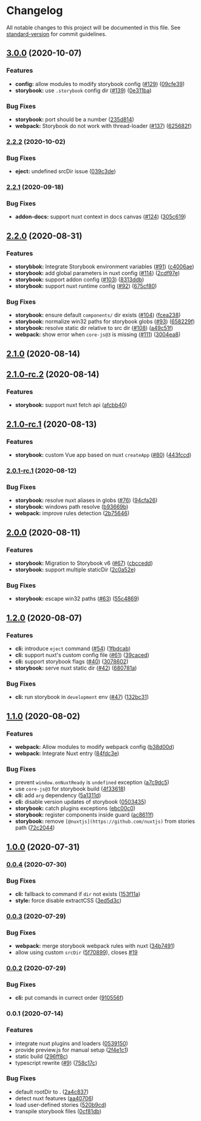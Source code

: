# Changelog

All notable changes to this project will be documented in this file. See [standard-version](https://github.com/conventional-changelog/standard-version) for commit guidelines.

## [3.0.0](https://github.com/nuxt-community/storybook/compare/v2.2.2...v3.0.0) (2020-10-07)


### Features

* **config:** allow modules to modify storybook config ([#129](https://github.com/nuxt-community/storybook/issues/129)) ([09cfe39](https://github.com/nuxt-community/storybook/commit/09cfe3971214c746c87813a4ead10ca7e962a372))
* **storybook:** use `.storybook` config dir ([#139](https://github.com/nuxt-community/storybook/issues/139)) ([0e311ba](https://github.com/nuxt-community/storybook/commit/0e311ba2405091dfae011c37c50a50a9b7b22760))


### Bug Fixes

* **storybook:** port should be a number ([235d814](https://github.com/nuxt-community/storybook/commit/235d814b5d2165a8e3744269b247e0be1310ac00))
* **webpack:** Storybook do not work with thread-loader ([#137](https://github.com/nuxt-community/storybook/issues/137)) ([625682f](https://github.com/nuxt-community/storybook/commit/625682f43485d15aca8fa2dfc4d4284c9345964c))

### [2.2.2](https://github.com/nuxt-community/storybook/compare/v2.2.1...v2.2.2) (2020-10-02)


### Bug Fixes

* **eject:**  undefined srcDir issue ([039c3de](https://github.com/nuxt-community/storybook/commit/039c3de715885f6b6b4bda09fe288d4c757ac27f))

### [2.2.1](https://github.com/nuxt-community/storybook/compare/v2.2.0...v2.2.1) (2020-09-18)


### Bug Fixes

* **addon-docs:** support nuxt context in docs canvas ([#124](https://github.com/nuxt-community/storybook/issues/124)) ([305c619](https://github.com/nuxt-community/storybook/commit/305c6197025982d8af7dbcc2152c7ab4a52c128f))

## [2.2.0](https://github.com/nuxt-community/storybook/compare/v2.1.0...v2.2.0) (2020-08-31)


### Features

* **storybbok:** Integrate Storybook environment variables ([#91](https://github.com/nuxt-community/storybook/issues/91)) ([c4006ae](https://github.com/nuxt-community/storybook/commit/c4006ae8eb10c29b9af981b308304cc988acf6cd))
* **storybook:** add global parameters in nuxt config ([#114](https://github.com/nuxt-community/storybook/issues/114)) ([2cdf97e](https://github.com/nuxt-community/storybook/commit/2cdf97ee726ac28d13f3ada3609170394a8a1ca0))
* **storybook:** support addon config ([#103](https://github.com/nuxt-community/storybook/issues/103)) ([8313ddb](https://github.com/nuxt-community/storybook/commit/8313ddb0d36d4ca48785d86ea32c16acd91e84c2))
* **storybook:** support nuxt runtime config ([#92](https://github.com/nuxt-community/storybook/issues/92)) ([675cf80](https://github.com/nuxt-community/storybook/commit/675cf8029857e4213da96fd776f3e1e0c8b0b58a))


### Bug Fixes

* **storybook:** ensure default `components/` dir exists ([#104](https://github.com/nuxt-community/storybook/issues/104)) ([fcea238](https://github.com/nuxt-community/storybook/commit/fcea238f9fa0ea55b8328eb58cd3a25000445b56))
* **storybook:** normalize win32 paths for storybook globs ([#93](https://github.com/nuxt-community/storybook/issues/93)) ([658229f](https://github.com/nuxt-community/storybook/commit/658229fee932237ae83ab19d65e61f6b6e87472d))
* **storybook:** resolve static dir relative to src dir ([#108](https://github.com/nuxt-community/storybook/issues/108)) ([a49c51f](https://github.com/nuxt-community/storybook/commit/a49c51f602c1be7584fa355f7e0273acbdfee064))
* **webpack:** show error when `core-js@3` is missing ([#111](https://github.com/nuxt-community/storybook/issues/111)) ([3004ea8](https://github.com/nuxt-community/storybook/commit/3004ea8403c584d7dd1d2c2ae419b2dee82d8ee2))

## [2.1.0](https://github.com/nuxt-community/storybook/compare/v2.1.0-rc.2...v2.1.0) (2020-08-14)

## [2.1.0-rc.2](https://github.com/nuxt-community/storybook/compare/v2.1.0-rc.1...v2.1.0-rc.2) (2020-08-14)


### Features

* **storybook:** support nuxt fetch api ([afcbb40](https://github.com/nuxt-community/storybook/commit/afcbb407e470e7fd836b3131635cb51bcc916be6))

## [2.1.0-rc.1](https://github.com/nuxt-community/storybook/compare/v2.0.1-rc.1...v2.1.0-rc.1) (2020-08-13)


### Features

* **storybook:** custom Vue app based on nuxt `createApp` ([#80](https://github.com/nuxt-community/storybook/issues/80)) ([443fccd](https://github.com/nuxt-community/storybook/commit/443fccdba32a620b644393eb0a9ff3d6d1b69541))

### [2.0.1-rc.1](https://github.com/nuxt-community/storybook/compare/v2.0.0...v2.0.1-rc.1) (2020-08-12)


### Bug Fixes

* **storybook:** resolve nuxt aliases in globs ([#76](https://github.com/nuxt-community/storybook/issues/76)) ([94cfa26](https://github.com/nuxt-community/storybook/commit/94cfa266fe65b820f41601cb14249c84b656f34d))
* **storybook:** windows path resolve ([b93669b](https://github.com/nuxt-community/storybook/commit/b93669be4eb5b9c33508dcedf3773c4cc4adcefa))
* **webpack:** improve rules detection ([2b75646](https://github.com/nuxt-community/storybook/commit/2b756465e3dd7f79bfd8821da562e6ac8fc45a9a))

## [2.0.0](https://github.com/nuxt-community/storybook/compare/v1.2.0...v2.0.0) (2020-08-11)


### Features

* **storybook:** Migration to Storybook v6 ([#67](https://github.com/nuxt-community/storybook/issues/67)) ([cbccedd](https://github.com/nuxt-community/storybook/commit/cbcceddf92920908e0650fc2ac27768189f35d32))
* **storybook:** support multiple staticDir ([2c0a52e](https://github.com/nuxt-community/storybook/commit/2c0a52e40f23a55293c17b41c054b8ccc5891fb8))


### Bug Fixes

* **storybook:** escape win32 paths ([#63](https://github.com/nuxt-community/storybook/issues/63)) ([55c4869](https://github.com/nuxt-community/storybook/commit/55c4869fe6ec49927a6766fb06f24ffddc11a2ad))

## [1.2.0](https://github.com/nuxt-community/storybook/compare/v1.1.0...v1.2.0) (2020-08-07)


### Features

* **cli:** introduce `eject` command ([#54](https://github.com/nuxt-community/storybook/issues/54)) ([1fbdcab](https://github.com/nuxt-community/storybook/commit/1fbdcab9cfb66ced16cfd7c17ea61a8a9c61412a))
* **cli:** support nuxt's custom config file ([#61](https://github.com/nuxt-community/storybook/issues/61)) ([39caced](https://github.com/nuxt-community/storybook/commit/39cacedaaf78477ec6b120e22e3c34f77fa2f3fb))
* **cli:** support storybook flags ([#40](https://github.com/nuxt-community/storybook/issues/40)) ([3078602](https://github.com/nuxt-community/storybook/commit/307860246b476a082ddb80500985da0c3405b795))
* **storybook:** serve nuxt static dir ([#42](https://github.com/nuxt-community/storybook/issues/42)) ([680781a](https://github.com/nuxt-community/storybook/commit/680781a8eb46712a857c8db76e3653715fa5a7c8))


### Bug Fixes

* **cli:** run storybook in `development` env ([#47](https://github.com/nuxt-community/storybook/issues/47)) ([132bc31](https://github.com/nuxt-community/storybook/commit/132bc317024f5932804bb82a8fa8dde3ff3f8a1b))

## [1.1.0](https://github.com/nuxt-community/storybook/compare/v1.0.0...v1.1.0) (2020-08-02)


### Features

* **webpack:** Allow modules to modify webpack config ([b38d00d](https://github.com/nuxt-community/storybook/commit/b38d00de2cf4b5afc8166b8cfd455d5fe44a8f7e))
* **webpack:** Integrate Nuxt entry ([84fdc3e](https://github.com/nuxt-community/storybook/commit/84fdc3ed39e12bf3c237c9c174eca7c82a5b55db))


### Bug Fixes

* prevent `window.onNuxtReady` is `undefined` exception ([a7c9dc5](https://github.com/nuxt-community/storybook/commit/a7c9dc5fa04c48b4adf9d58514801ac0195acb5f))
* use `core-js@3` for storybook build ([4f33618](https://github.com/nuxt-community/storybook/commit/4f336181cda83e8a417c548220a9cb0f6fba732d))
* **cli:** add `arg` dependency ([5a1311d](https://github.com/nuxt-community/storybook/commit/5a1311d3ed74a5ce24e10e7f06bc88dc95f6bb2f))
* **cli:** disable version updates of storybook ([0503435](https://github.com/nuxt-community/storybook/commit/05034350c745f824dbb25d34181171ef8e7d0d48))
* **storybook:** catch plugins exceptions ([ebc00c0](https://github.com/nuxt-community/storybook/commit/ebc00c02b63f62719779722773605bb615b9d5bc))
* **storybook:** register components inside guard ([ac8611f](https://github.com/nuxt-community/storybook/commit/ac8611f2c2b8c87313ff31071aab7b6b0982525a))
* **storybook:** remove `[@nuxtjs](https://github.com/nuxtjs)` from stories path ([72c2044](https://github.com/nuxt-community/storybook/commit/72c204434ec9da2792ef172770fc7d76c72c9d9c))

## [1.0.0](https://github.com/nuxt-community/storybook/compare/v0.0.4...v1.0.0) (2020-07-31)

### [0.0.4](https://github.com/nuxt-community/storybook/compare/v0.0.3...v0.0.4) (2020-07-30)


### Bug Fixes

* **cli:** fallback to command if `dir` not exists ([153f11a](https://github.com/nuxt-community/storybook/commit/153f11acf7366158a83ff14a3e78219f2634d03b))
* **style:** force disable extractCSS ([3ed5d3c](https://github.com/nuxt-community/storybook/commit/3ed5d3c2938c75d2ed8286577ba532f7aab1cd4a))

### [0.0.3](https://github.com/nuxt-community/storybook/compare/v0.0.2...v0.0.3) (2020-07-29)


### Bug Fixes

* **webpack:** merge storybook webpack rules with nuxt ([34b7491](https://github.com/nuxt-community/storybook/commit/34b7491db50fa37b28a8a625ceea6c8ffd72fa56))
* allow using custom `srcDir` ([5f70899](https://github.com/nuxt-community/storybook/commit/5f70899a89e3c5bd03e2559eb03ddb6ea383ce25)), closes [#19](https://github.com/nuxt-community/storybook/issues/19)

### [0.0.2](https://github.com/nuxt-community/storybook/compare/v0.0.1...v0.0.2) (2020-07-29)


### Bug Fixes

* **cli:** put comands in currect order ([910556f](https://github.com/nuxt-community/storybook/commit/910556f1a1b83084a4960de5a062fe5f9045432f))

### 0.0.1 (2020-07-14)


### Features

* integrate nuxt plugins and loaders ([0539150](https://github.com/nuxt-community/nuxt/commit/0539150f21e82970dda7b409d649c59366016227))
* provide preview.js for manual setup ([2f4e1c1](https://github.com/nuxt-community/nuxt/commit/2f4e1c1f83f9dbd5e4e2179d72c776c0d511d483))
* static build ([296ff8c](https://github.com/nuxt-community/nuxt/commit/296ff8c9c0027f070b8b4e57cbbf0424b1eab157))
* typescript rewrite ([#9](https://github.com/nuxt-community/nuxt/issues/9)) ([758c17c](https://github.com/nuxt-community/nuxt/commit/758c17c5d3a68a547b5a4011da3eaba920ce19d0))


### Bug Fixes

* default rootDir to . ([2a4c837](https://github.com/nuxt-community/nuxt/commit/2a4c837303844ed965652fb9ee399e7d4f3ac792))
* detect nuxt features ([aa40706](https://github.com/nuxt-community/nuxt/commit/aa407062be7901497cc4f7ad377ea69b0141fb8b))
* load user-defined stories ([520b9cd](https://github.com/nuxt-community/nuxt/commit/520b9cd61d50010d88613c8a93a03fd3d86f0966))
* transpile storybook files ([0cf81db](https://github.com/nuxt-community/nuxt/commit/0cf81db3f40570867d2a4c6d326a9649bddfe0f0))

